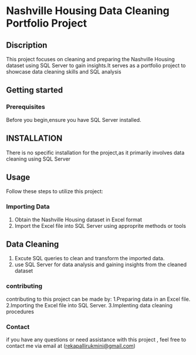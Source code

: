 # Nashville Housing Data Cleaning Portfolio Project
## Discription
  This project focuses on cleaning and preparing the Nashville Housing dataset using 
  SQL Server to gain insights.It serves as a portfolio project to showcase data cleaning skills and SQL analysis

## Getting started

### Prerequisites
 Before you begin,ensure you have
  SQL Server installed.

## INSTALLATION
There is no specific installation for the project,as it primarily involves data cleaning using SQL Server

## Usage
Follow these steps to utilize this project:

### Importing Data
1. Obtain the Nashville Housing dataset in Excel format
2. Import the Excel file into SQL Server using approprite methods or tools


## Data Cleaning 
1. Excute SQL queries to clean and transform the imported data.
2. use SQL Server for data analysis and gaining insights from the cleaned dataset

### contributing
  contributing to this project can be made by:
  1.Preparing data in an Excel file.
  2.Importing the Excel file  into SQL Server.
  3.Implenting data cleaning procedures

### Contact
 if you have any questions or need assistance with this project , feel free to contact me via email at (rekapallirukmini@gmail.com)
